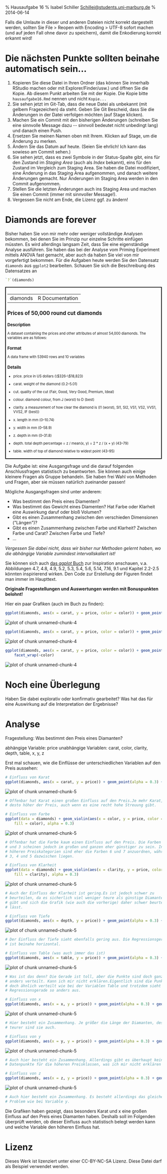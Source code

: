 % Hausaufgabe 16
% Isabel Schiller <Schillei@students.uni-marburg.de>
% 2014-06-14

Falls die Umlaute in dieser und anderen Dateien nicht korrekt dargestellt werden, sollten Sie File > Reopen with Encoding > UTF-8 sofort machen (und auf jeden Fall ohne davor zu speichern), damit die Enkodierung korrekt erkannt wird! 




# Die nächsten Punkte sollten beinahe automatisch sein...
1. Kopieren Sie diese Datei in Ihren Ordner (das können Sie innerhalb RStudio machen oder mit Explorer/Finder/usw.) und öffnen Sie die Kopie. Ab diesem Punkt arbeiten Sie mit der Kopie. Die Kopie bitte `hausaufgabe16.Rmd` nennen und nicht `Kopie...`
2. Sie sehen jetzt im Git-Tab, dass die neue Datei als unbekannt (mit gelbem Fragezeichen) da steht. Geben Sie Git Bescheid, dass Sie die Änderungen in der Datei verfolgen möchten (auf Stage klicken).
3. Machen Sie ein Commit mit den bisherigen Änderungen (schreiben Sie eine sinnvolle Message dazu -- sinnvoll bedeutet nicht unbedingt lang) und danach einen Push.
4. Ersetzen Sie meinen Namen oben mit Ihrem. Klicken auf Stage, um die Änderung zu merken.
5. Ändern Sie das Datum auf heute. (Seien Sie ehrlich! Ich kann das sowieso am Commit sehen.)
6. Sie sehen jetzt, dass es zwei Symbole in der Status-Spalte gibt, eins für den Zustand im *Staging Area* (auch als *Index* bekannt), eins für den Zustand im Vergleich zum Staging Area. Sie haben die Datei modifiziert, eine Änderung in das Staging Area aufgenommen, und danach weitere Änderungen gemacht. Nur Änderungen im Staging Area werden in den Commit aufgenommen.
7. Stellen Sie die letzten Änderungen auch ins Staging Area und machen Sie einen Commit (immer mit sinnvoller Message!).
8. Vergessen Sie nicht am Ende, die Lizenz ggf. zu ändern!

# Diamonds are forever 
Bisher haben Sie von mir mehr oder weniger vollständige Analysen bekommen, bei denen Sie im Prinzip nur einzelne Schritte einfügen müssten. Es wird allerdings langsam Zeit, dass Sie eine eigenständige Analyse ausführen. Sie haben das bei der Analyse vom Priming Experiment mittels ANOVA fast gemacht, aber auch da haben Sie viel von mir vorgefertigt bekommen. Für die Aufgaben heute werden Sie den Datensatz `diamonds` aus `ggplot2` bearbeiten. Schauen Sie sich die Beschreibung des Datensatzes an


```r
`?`(diamonds)
```

<div style="border: 2px solid black; padding: 5px; font-size: 80%;">
<!DOCTYPE html PUBLIC "-//W3C//DTD HTML 4.01 Transitional//EN">
<html><head><title>R: Prices of 50,000 round cut diamonds</title>
<meta http-equiv="Content-Type" content="text/html; charset=utf-8">
<link rel="stylesheet" type="text/css" href="">
</head><body>

<table width="100%" summary="page for diamonds"><tr><td>diamonds</td><td align="right">R Documentation</td></tr></table>

<h2>Prices of 50,000 round cut diamonds</h2>

<h3>Description</h3>

<p>A dataset containing the prices and other attributes of
almost 54,000 diamonds. The variables are as follows:
</p>


<h3>Format</h3>

<p>A data frame with 53940 rows and 10 variables</p>


<h3>Details</h3>

 <ul>
<li><p> price. price in US dollars
(\$326&ndash;\$18,823) </p>
</li>
<li><p> carat. weight of the diamond
(0.2&ndash;5.01) </p>
</li>
<li><p> cut. quality of the cut (Fair, Good,
Very Good, Premium, Ideal) </p>
</li>
<li><p> colour. diamond colour,
from J (worst) to D (best) </p>
</li>
<li><p> clarity. a measurement
of how clear the diamond is (I1 (worst), SI1, SI2, VS1,
VS2, VVS1, VVS2, IF (best)) </p>
</li>
<li><p> x. length in mm
(0&ndash;10.74) </p>
</li>
<li><p> y. width in mm (0&ndash;58.9) </p>
</li>
<li><p> z. depth
in mm (0&ndash;31.8) </p>
</li>
<li><p> depth. total depth percentage = z /
mean(x, y) = 2 * z / (x + y) (43&ndash;79) </p>
</li>
<li><p> table. width
of top of diamond relative to widest point (43&ndash;95) </p>
</li></ul>



</body></html>

</div>

Die Aufgabe ist: eine Ausgangsfrage und die darauf folgenden Anschlussfragen statistisch zu beantworten. Sie können auch einige kleinere Fragen als Gruppe behandeln. Sie haben frei Wahl von Methoden und Fragen, aber sie müssen natürlich zueinander passen!

Mögliche Ausgangsfragen sind unter anderem:

* Was bestimmt den Preis eines Diamenten?
* Was bestimmt das Gewicht eines Diamenten? Hat Farbe oder Klarheit eine Auswirkung daruf oder bloß Volumen?
* Gibt es einen Zusammenhang zwischen den verschieden Dimensionen ("Längen")? 
* Gibt es einen Zusammenhang zwischen Farbe und Klarheit? Zwischen Farbe und Carat? Zwischen Farbe und Tiefe?
* ...

*Vergessen Sie dabei nicht, dass wir bisher nur Methoden gelernt haben, wo die abhängige Variable zumindest intervallskaliert ist!*

Sie können sich auch [das *ggplot* Buch](http://dx.doi.org/10.1007/978-0-387-98141-3) zur Inspiration anschauen, v.a. Abbildungen 4.7, 4.8, 4.9, 5.2, 5.3, 5.4, 5.6, 5.14, 7.16, 9.1  und Kapitel 2.2-2.5 könnten inspirierend wirken. Den Code zur Erstellung der Figuren findet man immer im Haupttext.

**Originale Fragestellungen und Auswertungen werden mit Bonuspunkten belohnt!** 

Hier ein paar Grafiken (auch im Buch zu finden):

```r
ggplot(diamonds, aes(x = carat, y = price, color = color)) + geom_point()
```

![plot of chunk unnamed-chunk-4](figure/unnamed-chunk-41.png) 

```r
ggplot(diamonds, aes(x = carat, y = price, color = color)) + geom_point(alpha = 0.3)
```

![plot of chunk unnamed-chunk-4](figure/unnamed-chunk-42.png) 

```r
ggplot(diamonds, aes(x = carat, y = price, color = color)) + geom_point() + 
    facet_wrap(~color)
```

![plot of chunk unnamed-chunk-4](figure/unnamed-chunk-43.png) 


# Noch eine Überlegung
Haben Sie dabei explorativ oder konfirmativ gearbeitet? Was hat das für eine Auswirkung auf die Interpretation der Ergebnisse?

# Analyse
Fragestellung: Was bestimmt den Preis eines Diamanten?

abhängige Variable: price
unabhängige Variablen: carat, color, clarity, depth, table, x, y, z

Erst mal schauen, wie die Einflüsse der unterschiedlichen Variablen auf den Preis aussehen:

```r
# Einfluss von Karat
ggplot(diamonds, aes(x = carat, y = price)) + geom_point(alpha = 0.3) + geom_smooth(method = "lm")
```

![plot of chunk unnamed-chunk-5](figure/unnamed-chunk-51.png) 

```r
# Offenbar hat Karat einen großen Einfluss auf den Preis.Je mehr Karat,
# desto höher der Preis, auch wenn es eine recht hohe Streuung gibt.

# Einfluss von Farbe
ggplot(data = diamonds) + geom_violin(aes(x = color, y = price, color = color, 
    fill = color), alpha = 0.3)
```

![plot of chunk unnamed-chunk-5](figure/unnamed-chunk-52.png) 

```r
# Offenbar hat die Farbe kaum einen Einfluss auf den Preis. Die Farben 1,2
# und 3 scheinen jedoch im großen und ganzen eher günstiger zu sein. In den
# höheren Preiskategorien sind eher die Farben 6 und 7 anzuordnen, während
# 3, 4 und 5 dazwischen liegen.

# Einfluss von Klarheit
ggplot(data = diamonds) + geom_violin(aes(x = clarity, y = price, color = clarity, 
    fill = clarity), alpha = 0.3)
```

![plot of chunk unnamed-chunk-5](figure/unnamed-chunk-53.png) 

```r
# Auch der Einfluss der Klarheit ist gering.Es ist jedoch schwer zu
# beurteilen, da es sicherlich viel weniger teure als günstige Diamanten
# gibt und sich die Grafik (wie auch die vorherige) daher schwer beurteilen
# lässt.

# Einfluss von Tiefe
ggplot(diamonds, aes(x = depth, y = price)) + geom_point(alpha = 0.3) + geom_smooth(method = "lm")
```

![plot of chunk unnamed-chunk-5](figure/unnamed-chunk-54.png) 

```r
# Der Einfluss der Tiefe sieht ebenfalls gering aus. Die Regressionsgerade
# ist beinahe horizontal.

# Einfluss von Table (was auch immer das ist)
ggplot(diamonds, aes(x = table, y = price)) + geom_point(alpha = 0.3) + geom_smooth(method = "lm")
```

![plot of chunk unnamed-chunk-5](figure/unnamed-chunk-55.png) 

```r
# Was ist das denn? Die Gerade ist toll, aber die Punkte sind doch ganz
# anders verteilt. Kann ich mir nicht erklären.Eigentlich sind die Punkte
# doch ähnlich verteilt wie bei der Variablen Table und trotzdem sieht die
# Regressionsgerade so anders aus.

# Einfluss von x
ggplot(diamonds, aes(x = x, y = price)) + geom_point(alpha = 0.3) + geom_smooth(method = "lm")
```

![plot of chunk unnamed-chunk-5](figure/unnamed-chunk-56.png) 

```r
# Hier besteht ein Zusammenhang. Je größer die Länge der Diamanten, desto
# teurer sind sie auch.

# Einfluss von y
ggplot(diamonds, aes(x = y, y = price)) + geom_point(alpha = 0.3) + geom_smooth(method = "lm")
```

![plot of chunk unnamed-chunk-5](figure/unnamed-chunk-57.png) 

```r
# Auch hier besteht ein Zusammenhang. Allerdings gibt es überhaupt keine
# Datenpunkte für die höheren Preisklassen, was ich mir nicht erklären kann

# Einfluss von z
ggplot(diamonds, aes(x = z, y = price)) + geom_point(alpha = 0.3) + geom_smooth(method = "lm")
```

![plot of chunk unnamed-chunk-5](figure/unnamed-chunk-58.png) 

```r
# Auch hier besteht ein Zusammenhang. Es besteht allerdings das gleiche
# Problem wie bei Variable y.
```

Die Grafiken haben gezeigt, dass besonders Karat und x eine großen Einfluss auf den Preis eines Diamanten haben. Deshalb soll im Folgenden überprüft werden, ob dieser Einfluss auch statistisch belegt werden kann und welche Variable den höheren Einfluss hat.

# Lizenz
Dieses Werk ist lizenziert unter einer CC-BY-NC-SA Lizenz. Diese Datei darf als Beispiel verwendet werden.
